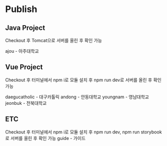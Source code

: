 # Publish

## Java Project
Checkout 후 Tomcat으로 서버를 올린 후 확인 가능

ajou - 아주대학교

## Vue Project
Checkout 후 터미널에서 npm i로 모듈 설치 후 npm run dev로 서버를 올린 후 확인 가능

daegucatholic - 대구카톨릭
andong - 안동대학교
youngnam - 영남대학교
jeonbuk - 전북대학교

## ETC
Checkout 후 터미널에서 npm i로 모듈 설치 후 npm run dev, npm run storybook로 서버를 올린 후 확인 가능
guide - 가이드